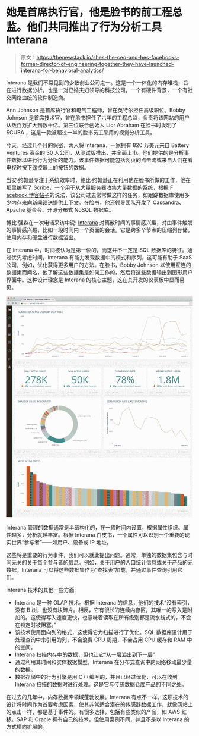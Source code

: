 # 她是首席执行官，他是脸书的前工程总监。他们共同推出了行为分析工具 Interana

> 原文：<https://thenewstack.io/shes-the-ceo-and-hes-facebooks-former-director-of-engineering-together-they-have-launched-interana-for-behavioral-analytics/>

Interana 是我们不常见到的少数创业公司之一。这是一个一体化的内存堆栈，旨在进行数据分析。也是一对已婚夫妇领导的科技公司，一个有硬件背景，一个有社交网络血统的软件制造商。

Ann Johnson 是首席执行官和电气工程师，曾在英特尔担任高级职位。Bobby Johnson 是首席技术官，曾在脸书担任了六年的工程总监，负责将该网站的用户从数百万扩大到数十亿。第三位联合创始人 Lior Abraham 在脸书时发明了 SCUBA ，这是一款被超过一半的脸书员工采用的视觉分析工具。

今天，经过几个月的保密，两人将 Interana，一家拥有 820 万美元来自 Battery Ventures 资金的 30 人公司，从测试版推出，并全面上市。他们提供的是分析事件数据以进行行为分析的能力。该事件数据可能包括网页的点击流或来自人们在看电视时按下遥控器上的按钮的数据。

当安·约翰逊专注于系统效率时，鲍比·约翰逊正在利用他在脸书所做的工作，他在那里编写了 Scribe，一个用于从大量服务器收集大量数据的系统，根据 F [acebook 博客帖子](https://www.facebook.com/notes/facebook/scribe-makes-its-open-source-debut/35548642130)的说法，该公司过去常常做这样的任务，如跟踪数据库使用多少内存来向新闻馈送提供上下文。在脸书，他还领导团队开发了 Cassandra、Apache 基金会、开源分布式 NoSQL 数据库。

博比·强森在一次电话采访中说: [Interana](http://www.interana.com/) 对离散时间的事情感兴趣，对由事件触发的事情感兴趣，比如一段时间内一个页面的会话。它是跨多个节点的压缩列存储，使用内存和硬盘进行数据溢出。

在 Interana 中，时间被认为是第一位的，而这并不一定是 SQL 数据库的特征。通过优先考虑时间，Interana 有能力发现数据中的模式和序列，这可能有助于 SaaS 公司，例如，优化获得更多用户的方法。在脸书，Bobby Johnson 以使用互连的数据集而闻名，他了解这些数据集是如何工作的，然后将这些数据输出到图形用户界面中。这种设计理念是 Interana 的核心主题，这在其开发的仪表板中显而易见。

[![DASHBOARD](img/119e22102d94fdd71b9e18404c7377ea.png)](https://thenewstack.io/wp-content/uploads/2014/10/DASHBOARD.png)

Interana 管理的数据通常是半结构化的，在一段时间内设置，根据属性组织。属性越多，分析就越丰富。根据 Interana 白皮书，一个属性可以识别一个重要的现实世界“参与者”——如用户、设备或 IP 地址。

这些将是重要的行为事件，我们可以就此提出问题。通常，单独的数据集包含与时间无关的关于每个参与者的信息。例如，关于用户的人口统计信息或关于产品的元数据。Interana 可以将这些数据集作为“查找表”加载，并通过事件查询引用它们。

Interana 技术的其他一些方面:

*   Interana 是一种 OLAP 技术。根据 Interana 的信息，他们的技术“没有索引，没有 B 树，也没有块碎片。相反，它有很长的连续内存区，其唯一的写入是附加的。这使得写入速度更快，也意味着读取在所有级别都是流水线式的，不会在锁定时被阻塞。”
*   该技术使用面向列的格式，这使得它为扫描进行了优化。SQL 数据库设计用于处理查询中未引用的列，不会浪费 CPU 周期，不会占用 CPU 缓存和 RAM 中的空间。
*   Interana 扫描内存中的数据，但也让它“从一层溢出到下一层”
*   通过利用其时间和实体数据模型，Interana 在分布式查询中跨网络移动最少量的数据。
*   数据存储中的行为引擎是用 C++编写的，并且已经过优化，可以在收到 Interana 扫描的数据时进行处理。这是它与传统数据仓库产品的不同之处。

在过去的几年中，内存数据库领域蓬勃发展。Interana 有点不一样。这项技术的设计将时间作为首要考虑因素，使其非常适合潜在的传感器数据工作，就像网站上的点击一样，都是基于事件的。有很多选择，包括有些类似的产品，如 AWS 红移。SAP 和 Oracle 拥有自己的技术，但使用案例不同，并且不是以 Interana 的方式横向扩展的。

<svg xmlns:xlink="http://www.w3.org/1999/xlink" viewBox="0 0 68 31" version="1.1"><title>Group</title> <desc>Created with Sketch.</desc></svg>